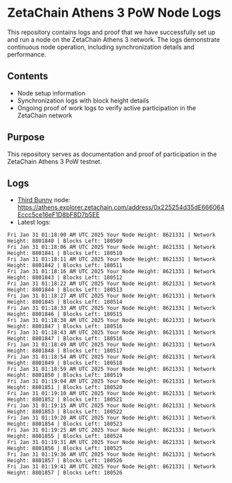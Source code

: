 # ZetaChain Athens 3 PoW Node Logs
This repository contains logs and proof that we have successfully set up and run a node on the ZetaChain Athens 3 network. The logs demonstrate continuous node operation, including synchronization details and performance.

## Contents
- Node setup information
- Synchronization logs with block height details
- Ongoing proof of work logs to verify active participation in the ZetaChain network

## Purpose
This repository serves as documentation and proof of participation in the ZetaChain Athens 3 PoW testnet.

## Logs

- [Third Bunny](https://thirdbunny.xyz/) node: https://athens.explorer.zetachain.com/address/0x225254d35dE666064Eccc5ce16eF1D8bF8D7b5EE
- Latest logs:
```
Fri Jan 31 01:18:00 AM UTC 2025 Your Node Height: 8621331 | Network Height: 8801840 | Blocks Left: 180509
Fri Jan 31 01:18:06 AM UTC 2025 Your Node Height: 8621331 | Network Height: 8801841 | Blocks Left: 180510
Fri Jan 31 01:18:11 AM UTC 2025 Your Node Height: 8621331 | Network Height: 8801842 | Blocks Left: 180511
Fri Jan 31 01:18:16 AM UTC 2025 Your Node Height: 8621331 | Network Height: 8801843 | Blocks Left: 180512
Fri Jan 31 01:18:22 AM UTC 2025 Your Node Height: 8621331 | Network Height: 8801844 | Blocks Left: 180513
Fri Jan 31 01:18:27 AM UTC 2025 Your Node Height: 8621331 | Network Height: 8801845 | Blocks Left: 180514
Fri Jan 31 01:18:33 AM UTC 2025 Your Node Height: 8621331 | Network Height: 8801846 | Blocks Left: 180515
Fri Jan 31 01:18:38 AM UTC 2025 Your Node Height: 8621331 | Network Height: 8801847 | Blocks Left: 180516
Fri Jan 31 01:18:43 AM UTC 2025 Your Node Height: 8621331 | Network Height: 8801847 | Blocks Left: 180516
Fri Jan 31 01:18:49 AM UTC 2025 Your Node Height: 8621331 | Network Height: 8801848 | Blocks Left: 180517
Fri Jan 31 01:18:54 AM UTC 2025 Your Node Height: 8621331 | Network Height: 8801849 | Blocks Left: 180518
Fri Jan 31 01:18:59 AM UTC 2025 Your Node Height: 8621331 | Network Height: 8801850 | Blocks Left: 180519
Fri Jan 31 01:19:04 AM UTC 2025 Your Node Height: 8621331 | Network Height: 8801851 | Blocks Left: 180520
Fri Jan 31 01:19:10 AM UTC 2025 Your Node Height: 8621331 | Network Height: 8801852 | Blocks Left: 180521
Fri Jan 31 01:19:15 AM UTC 2025 Your Node Height: 8621331 | Network Height: 8801853 | Blocks Left: 180522
Fri Jan 31 01:19:20 AM UTC 2025 Your Node Height: 8621331 | Network Height: 8801854 | Blocks Left: 180523
Fri Jan 31 01:19:25 AM UTC 2025 Your Node Height: 8621331 | Network Height: 8801855 | Blocks Left: 180524
Fri Jan 31 01:19:31 AM UTC 2025 Your Node Height: 8621331 | Network Height: 8801856 | Blocks Left: 180525
Fri Jan 31 01:19:36 AM UTC 2025 Your Node Height: 8621331 | Network Height: 8801857 | Blocks Left: 180526
Fri Jan 31 01:19:41 AM UTC 2025 Your Node Height: 8621331 | Network Height: 8801857 | Blocks Left: 180526
```
